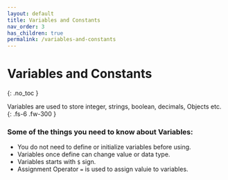 ```yaml
---
layout: default
title: Variables and Constants
nav_order: 3
has_children: true
permalink: /variables-and-constants
---
```

# Variables and Constants
{: .no_toc }

Variables are used to store integer, strings, boolean, decimals, Objects etc. 
{: .fs-6 .fw-300 }

### Some of the things you need to know about Variables:

*   You do not need to define or initialize variables before using.
*   Variables once define can change value or data type.
*   Variables starts with `$` sign.
*   Assignment Operator `=` is used to assign valuie to variables.

